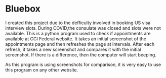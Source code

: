 # Bluebox

I created this project due to the defficulty involved in booking US visa interview slots. During COVID,the consulate was closed and slots were not available. This is a python program used to check if appointments are available at CGI Federal website. It takes an initial screenshot of the appointments page and then refreshes the page at intervals. After each refresh, it takes a new screenshot and compares it with the initial screenshot. If there is a difference, then the computer will start beeping.

As this program is using screenshots for comparison, it is very easy to use this program on any other website.
